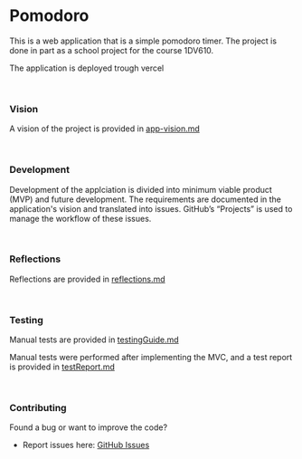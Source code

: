 # Pomodoro

This is a web application that is a simple pomodoro timer. The project is done in part as a school project for the course 1DV610.

The application is deployed trough vercel

<br>

### Vision

A vision of the project is provided in [app-vision.md](docs/app-vision.md)

<br>

### Development

Development of the applciation is divided into minimum viable product (MVP) and future development. The requirements are documented in the application's vision and translated into issues. GitHub’s “Projects” is used to manage the workflow of these issues.

<br>

### Reflections

Reflections are provided in [reflections.md](docs/reflection.md)

<br>

### Testing

Manual tests are provided in [testingGuide.md](docs/testingGuide.md)

Manual tests were performed after implementing the MVC, and a test report is provided in [testReport.md](docs/testReport.md)

<br>

### Contributing

Found a bug or want to improve the code?

- Report issues here: [GitHub Issues](https://github.com/TiberiusGh/pomodoro/issues)
